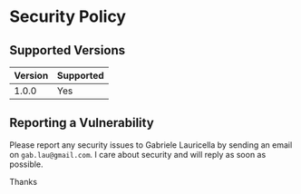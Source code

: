 # Security Policy

## Supported Versions

| Version | Supported          |
| ------- | ------------------ |
| 1.0.0   | Yes |

## Reporting a Vulnerability

Please report any security issues to Gabriele Lauricella by sending an email on `gab.lau@gmail.com`. I care about security and will reply as soon as possible.

Thanks 
